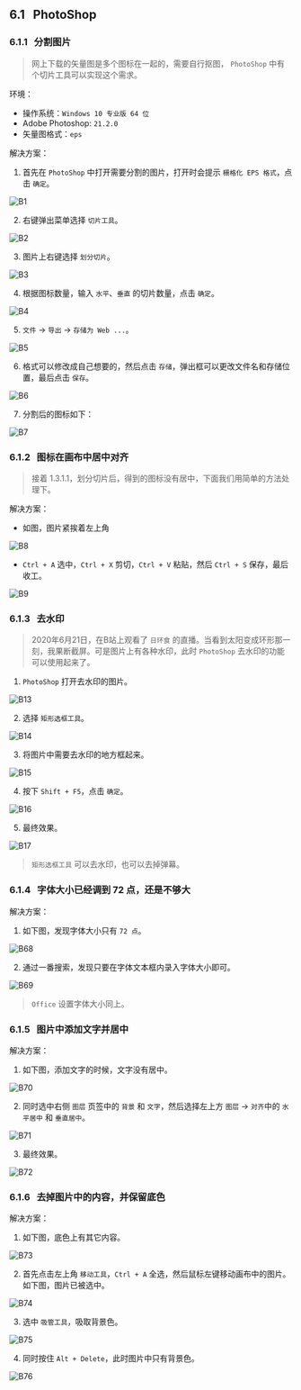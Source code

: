 ## 6.1 &nbsp;&nbsp;PhotoShop

### 6.1.1 &nbsp;&nbsp;分割图片

> 网上下载的矢量图是多个图标在一起的，需要自行抠图， `PhotoShop` 中有个切片工具可以实现这个需求。

环境：

* 操作系统：`Windows 10 专业版 64 位`
* Adobe Photoshop: `21.2.0`
* 矢量图格式：`eps`

解决方案：

1. 首先在 `PhotoShop` 中打开需要分割的图片，打开时会提示 `栅格化 EPS 格式`，点击 `确定`。

![B1](../images/B1.png)

2. 右键弹出菜单选择 `切片工具`。

![B2](../images/B2.png)

3. 图片上右键选择 `划分切片`。

![B3](../images/B3.png)

4. 根据图标数量，输入 `水平`、`垂直` 的切片数量，点击 `确定`。

![B4](../images/B4.png ':size=730.5*714.75')

5. `文件` → `导出` → `存储为 Web ...`。

![B5](../images/B5.png ':size=466.5*537')

6. 格式可以修改成自己想要的，然后点击 `存储`，弹出框可以更改文件名和存储位置，最后点击 `保存`。

![B6](../images/B6.png ':size=780.75*579.75')

7. 分割后的图标如下：

![B7](../images/B7.png ':size=403.5*540')

### 6.1.2 &nbsp;&nbsp;图标在画布中居中对齐

> 接着 1.3.1.1，划分切片后，得到的图标没有居中，下面我们用简单的方法处理下。

解决方案：

* 如图，图片紧挨着左上角

![B8](../images/B8.png ':size=729.75*714.75')

* `Ctrl + A` 选中，`Ctrl + X` 剪切，`Ctrl + V` 粘贴，然后 `Ctrl + S` 保存，最后收工。

![B9](../images/B9.png ':size=729.75*714')

### 6.1.3 &nbsp;&nbsp;去水印

> 2020年6月21日，在B站上观看了 `日环食` 的直播。当看到太阳变成环形那一刻，我果断截屏。可是图片上有各种水印，此时 `PhotoShop` 去水印的功能可以使用起来了。

1. `PhotoShop` 打开去水印的图片。

![B13](../images/B13.png ':size=960*540')

2. 选择 `矩形选框工具`。

![B14](../images/B14.png)

3. 将图片中需要去水印的地方框起来。

![B15](../images/B15.png)

4. 按下 `Shift + F5`，点击 `确定`。

![B16](../images/B16.png)

5. 最终效果。

![B17](../images/B17.png ':size=960*540')

> `矩形选框工具` 可以去水印，也可以去掉弹幕。

### 6.1.4 &nbsp;&nbsp;字体大小已经调到 72 点，还是不够大

解决方案：

1. 如下图，发现字体大小只有 `72 点`。

![B68](../images/B68.png ':size=579.75*584.25')

<!-- 使用 img 标签可以实现同样的效果，但是 Docsify 的图片放大插件就失效了 -->
<!-- <img src='../images/B68.png' style='zoom:75%' /> -->

2. 通过一番搜索，发现只要在字体文本框内录入字体大小即可。

![B69](../images/B69.png ':size=709.5*639.75')

> `Office` 设置字体大小同上。

### 6.1.5 &nbsp;&nbsp;图片中添加文字并居中

解决方案：

1. 如下图，添加文字的时候，文字没有居中。

![B70](../images/B70.png ':size=830.25*670.5')

2. 同时选中右侧 `图层` 页签中的 `背景` 和 `文字`，然后选择左上方 `图层` → `对齐`中的 `水平居中` 和 `垂直居中`。

![B71](../images/B71.png ':size=1137.75*710.25')

3. 最终效果。

![B72](../images/B72.png ':size=862.5*706.5')

### 6.1.6 &nbsp;&nbsp;去掉图片中的内容，并保留底色

解决方案：

1. 如下图，底色上有其它内容。

![B73](../images/B73.png ':size=735*720.75')

2. 首先点击左上角 `移动工具`，`Ctrl + A` 全选，然后鼠标左键移动画布中的图片。如下图，图片已被选中。

![B74](../images/B74.png ':size=902.25*750')

3. 选中 `吸管工具`，吸取背景色。

![B75](../images/B75.png ':size=833.25*702')

4. 同时按住 `Alt + Delete`，此时图片中只有背景色。

![B76](../images/B76.png ':size=734.25*718.5')


